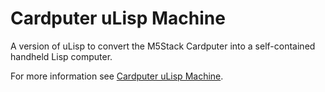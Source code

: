 # Cardputer uLisp Machine
A version of uLisp to convert the M5Stack Cardputer into a self-contained handheld Lisp computer.

For more information see [Cardputer uLisp Machine](http://www.ulisp.com/show?52G4).
